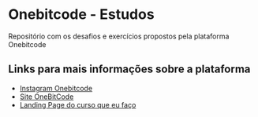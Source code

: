 # Onebitcode - Estudos

Repositório com os desafios e exercícios propostos pela plataforma Onebitcode
## Links para mais informações sobre a plataforma

 - [Instagram Onebitcode](https://www.instagram.com/onebitcode/)
 - [Site OneBitCode](https://onebitcode.com/lp/)
 - [Landing Page do curso que eu faço](https://programador.onebitcode.com/)